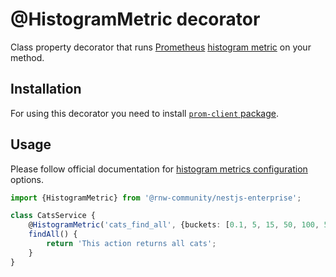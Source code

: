 # @HistogramMetric decorator

Class property decorator that runs [Prometheus](https://prometheus.io) [histogram metric](https://prometheus.io/docs/concepts/metric_types/#histogram) on your method.

## Installation

For using this decorator you need to install [`prom-client` package](https://github.com/siimon/prom-client).

## Usage

Please follow official documentation for [histogram metrics configuration](https://github.com/siimon/prom-client?tab=readme-ov-file#histogram) options.

```typescript
import {HistogramMetric} from '@rnw-community/nestjs-enterprise';

class CatsService {
    @HistogramMetric('cats_find_all', {buckets: [0.1, 5, 15, 50, 100, 500]})
    findAll() {
        return 'This action returns all cats';
    }
}
```

